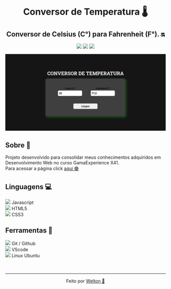 <h1 align="center"> Conversor de Temperatura 🌡️</h1>
<h2 align="center">Conversor de Celsius (C°) para Fahrenheit (F°). 🔛</h2>
<p align="center">
<a href="https://www.instagram.com/welton.araujo2014/"><img src="https://img.shields.io/static/v1?color=blue&label=Instagram&logo=Instagram&logoColor=black&style=for-the-badge&message=Seguir"></a>
<a href="https://www.linkedin.com/in/welton-rodrigues-frontend/"><img src="https://img.shields.io/static/v1?color=blue&label=Linkedin&logo=Linkedin&logoColor=black&style=for-the-badge&message=Conectar"></a>
<a href="https://twitter.com/WeltonDev95"><img src="https://img.shields.io/static/v1?color=blue&label=Twitter&logo=Twitter&logoColor=black&style=for-the-badge&message=Seguir"></a>
</p>

![banner](https://github.com/WeltonDev/conversor-temperatura/blob/main/conversorTemperaturaBanner.png)

<div>
  <h2>Sobre 🥇</h2>
  Projeto desenvolvido para consolidar meus conhecimentos adquiridos em Desenvolvimento Web no curso GamaExperience X41.<br>
  Para acessar a página click <a href="https://weltondev.github.io/conversor-temperatura/">aqui 🟢</a> 
  </div>

<div>
  <h2>Linguagens 💻</h2>
  <img width="26px" src="https://cdn.jsdelivr.net/gh/devicons/devicon/icons/javascript/javascript-original.svg" /> Javascript<br>
  <img width="26px"src="https://cdn.jsdelivr.net/gh/devicons/devicon/icons/html5/html5-original-wordmark.svg" /> HTML5<br>
  <img  width="26px"src="https://cdn.jsdelivr.net/gh/devicons/devicon/icons/css3/css3-original-wordmark.svg" /> CSS3<br>
</div>  
  <div>
  <h2>Ferramentas 🔧</h2>
  <img width="26px" src="https://cdn.jsdelivr.net/gh/devicons/devicon/icons/github/github-original-wordmark.svg" />  Git / Github <br>
  <img width="26px" src="https://cdn.jsdelivr.net/gh/devicons/devicon/icons/vscode/vscode-original-wordmark.svg" />  VScode <br>
  <img width="26px" src="https://cdn.jsdelivr.net/gh/devicons/devicon/icons/linux/linux-original.svg" />  Linux Ubuntu<br>
   </div>
   <br><br>
   <div>
  <hr>
  <p align="center">Feito por <a href="https://www.linkedin.com/in/welton-rodrigues-frontend/">Welton 💚</a></p>
            </div>

